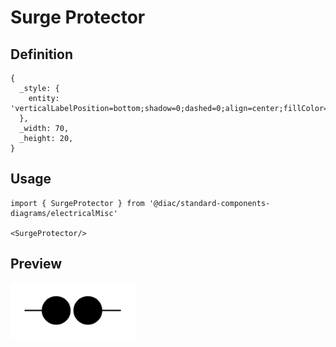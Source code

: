 # Surge Protector

## Definition

```
{
  _style: { 
    entity: 'verticalLabelPosition=bottom;shadow=0;dashed=0;align=center;fillColor=strokeColor;html=1;verticalAlign=top;strokeWidth=1;shape=mxgraph.electrical.miscellaneous.surge_protector;',
  },
  _width: 70,
  _height: 20,
}
```

## Usage

```
import { SurgeProtector } from '@diac/standard-components-diagrams/electricalMisc'

<SurgeProtector/>
```

## Preview

<img src="./surge-protector.png" width="200"/>
